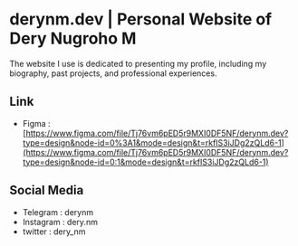 # derynm.dev | Personal Website of Dery Nugroho M

The website I use is dedicated to presenting my profile, including my biography, past projects, and professional experiences.

## Link

 - Figma : [https://www.figma.com/file/Tj76vm6pED5r9MXI0DF5NF/derynm.dev?type=design&node-id=0%3A1&mode=design&t=rkfIS3iJDg2zQLd6-1](https://www.figma.com/file/Tj76vm6pED5r9MXI0DF5NF/derynm.dev?type=design&node-id=0:1&mode=design&t=rkfIS3iJDg2zQLd6-1)
 

## Social Media

 - Telegram : derynm
 - Instagram : dery.nm
 - twitter : dery_nm